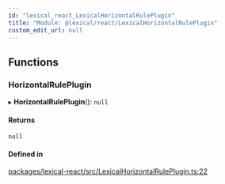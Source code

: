 ```yaml
---
id: "lexical_react_LexicalHorizontalRulePlugin"
title: "Module: @lexical/react/LexicalHorizontalRulePlugin"
custom_edit_url: null
---
```


## Functions

### HorizontalRulePlugin

▸ **HorizontalRulePlugin**(): ``null``

#### Returns

``null``

#### Defined in

[packages/lexical-react/src/LexicalHorizontalRulePlugin.ts:22](https://github.com/facebook/lexical/tree/main/packages/lexical-react/src/LexicalHorizontalRulePlugin.ts#L22)
